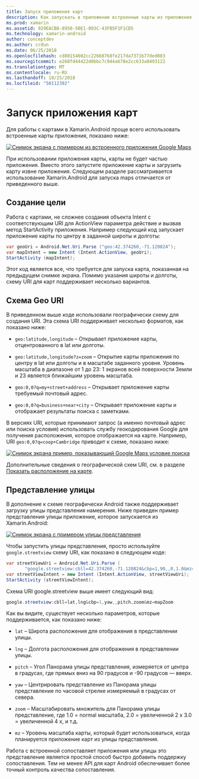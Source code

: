 ```yaml
---
title: Запуск приложения карт
description: Как запускать в приложении встроенные карты из приложения Xamarin.Android.
ms.prod: xamarin
ms.assetid: 929EACB8-8950-50E1-093C-43FB5F1F1CD5
ms.technology: xamarin-android
author: conceptdev
ms.author: crdun
ms.date: 06/25/2018
ms.openlocfilehash: cd80154602cc22668768fe217da7371b77ded003
ms.sourcegitcommit: e268fd44422d0bbc7c944a678e2cc633a0493122
ms.translationtype: MT
ms.contentlocale: ru-RU
ms.lasthandoff: 10/25/2018
ms.locfileid: "50112392"
---
```

# <a name="launching-the-maps-application"></a>Запуск приложения карт

Для работы с картами в Xamarin.Android проще всего использовать встроенные карты приложения, показано ниже:

[![Снимок экрана с примером из встроенного приложения Google Maps](maps-application-images/01-mapsapplication.png)](maps-application-images/01-mapsapplication.png#lightbox)

При использовании приложения карты, карты не будет частью приложения. Вместо этого запустите приложение карты и загрузить карту извне приложения. Следующем разделе рассматривается использование Xamarin.Android для запуска maps отличается от приведенного выше.


## <a name="creating-the-intent"></a>Создание цели

Работа с картами, не сложнее создания объекта Intent с соответствующим URI для ActionView параметра действие и вызвав метод StartActivity приложения. Например следующий код запускает приложение карты по центру в заданной широты и долготы:

```csharp
var geoUri = Android.Net.Uri.Parse ("geo:42.374260,-71.120824");
var mapIntent = new Intent (Intent.ActionView, geoUri);
StartActivity (mapIntent);
```

Этот код является все, что требуется для запуска карта, показанная на предыдущем снимке экрана. Помимо указания широты и долготы, схему URI для карт поддерживает несколько вариантов.


## <a name="geo-uri-scheme"></a>Схема Geo URI

В приведенном выше коде использовали географически схему для создания URI. Эта схема URI поддерживает несколько форматов, как показано ниже:

-   `geo:latitude,longitude` &ndash; Открывает приложение карты, отцентрованного в lat или долготы. 

-   `geo:latitude,longitude?z=zoom` &ndash; Открытие карты приложения по центру в lat или долготы и в масштабе заданного уровня. Уровень масштаба в диапазоне от 1 до 23: 1 экранов всей поверхности Земли и 23 является ближайшим уровень масштаба.

-   `geo:0,0?q=my+street+address` &ndash; Открывает приложение карты требуемый почтовый адрес. 

-   `geo:0,0?q=business+near+city` &ndash; Открывает приложение карты и отображает результаты поиска с заметками. 


В версиях URI, которые принимают запрос (а именно почтовый адрес или поиска условия) использовать службу геокодирования Google для получения расположения, которое отображается на карте. Например, URI `geo:0,0?q=coop+Cambridge` приводит к схеме, показано ниже:

[![Снимок экрана пример, показывающий Google Maps условие поиска](maps-application-images/02-mapsearch.png)](maps-application-images/02-mapsearch.png#lightbox)



Дополнительные сведения о географической схем URI, см. в разделе [Показать расположение на карте](http://developer.android.com/guide/components/intents-common.html#Maps).


## <a name="street-view"></a>Представление улицы

В дополнение к схеме географически Android также поддерживает загрузку улицы представления намерения. Ниже приведен пример представления улицы приложение, которое запускается из Xamarin.Android:

[![Снимок экрана с примером улицы представления](maps-application-images/03-streetview.png)](maps-application-images/03-streetview.png#lightbox)

Чтобы запустить улицы представления, просто используйте `google.streetview` схему URI, как показано в следующем коде:

```csharp
var streetViewUri = Android.Net.Uri.Parse (
       "google.streetview:cbll=42.374260,-71.120824&cbp=1,90,,0,1.0&mz=20");  
var streetViewIntent = new Intent (Intent.ActionView, streetViewUri);  
StartActivity (streetViewIntent);
```

Схема URI google.streetview выше имеет следующий вид:

```csharp
google.streetview:cbll=lat,lng&cbp=1,yaw,,pitch,zoom&mz=mapZoom
```

Как вы видите, существует несколько параметров, которые поддерживается, как показано ниже:

-   `lat` &ndash; Широта расположения для отображения в представлении улицы.

-   `lng` &ndash; Долгота расположения для отображения в представлении улицы.

-   `pitch` &ndash; Угол Панорама улицы представления, измеряется от центра в градусах, где прямых вниз на 90 градусов и -90 градусов — вверх.

-   `yaw` &ndash; Центрировать представление из Панорама улицы представление по часовой стрелке измеряемый в градусах от севера.

-   `zoom` &ndash; Масштабировать множитель для Панорама улицы представление, где 1.0 = normal масштаба, 2.0 = увеличенной 2 x 3.0 = увеличенной 4 x, и т.д.

-   `mz` &ndash; Уровень масштаба карты, который будет использоваться, когда планируется приложение карт из улицы представления.


Работа с встроенной сопоставляет приложения или улицы это представление является простой способ быстро добавить поддержку сопоставления. Тем не менее API для карт Android обеспечивает более точный контроль качества сопоставления.
